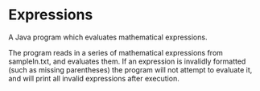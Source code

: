 # Expressions
A Java program which evaluates mathematical expressions.

The program reads in a series of mathematical expressions from sampleIn.txt, and evaluates them.
If an expression is invalidly formatted (such as missing parentheses) the program will not attempt to evaluate it, and will print all invalid expressions after execution.
